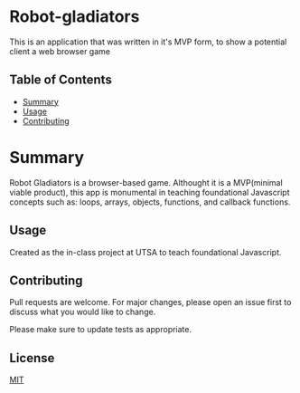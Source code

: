 # Robot-gladiators


This is an application that was written in it's MVP form, to show a potential client a web browser game 
## Table of Contents

- [Summary](#summary)
- [Usage](#usage)
- [Contributing](#contributing)

# Summary

Robot Gladiators is a browser-based game. Althought it is a MVP(minimal viable product), this app is monumental in teaching foundational Javascript concepts such as: loops, arrays, objects, functions, and callback functions. 

## Usage
Created as the in-class project at UTSA to teach foundational Javascript. 


## Contributing
Pull requests are welcome. For major changes, please open an issue first to discuss what you would like to change.

Please make sure to update tests as appropriate.

## License
[MIT](https://choosealicense.com/licenses/mit/)
